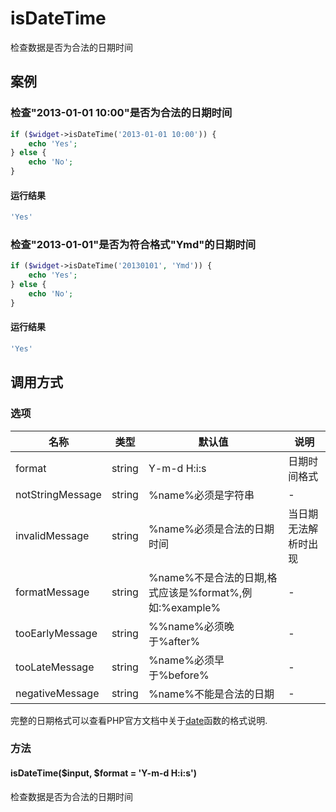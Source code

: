 isDateTime
==========

检查数据是否为合法的日期时间

案例
----

### 检查"2013-01-01 10:00"是否为合法的日期时间
```php
if ($widget->isDateTime('2013-01-01 10:00')) {
    echo 'Yes';
} else {
    echo 'No';
}
```

#### 运行结果
```php
'Yes'
```

### 检查"2013-01-01"是否为符合格式"Ymd"的日期时间
```php
if ($widget->isDateTime('20130101', 'Ymd')) {
    echo 'Yes';
} else {
    echo 'No';
}
```
#### 运行结果
```php
'Yes'
```

调用方式
--------

### 选项

| 名称              | 类型    | 默认值                                                 | 说明                 |
|-------------------|---------|--------------------------------------------------------|----------------------|
| format            | string  | Y-m-d H:i:s                                            | 日期时间格式         |
| notStringMessage  | string  | %name%必须是字符串                                     | -                    |   |
| invalidMessage    | string  | %name%必须是合法的日期时间                             | 当日期无法解析时出现 |
| formatMessage     | string  | %name%不是合法的日期,格式应该是%format%,例如:%example% | -                    |
| tooEarlyMessage   | string  | %%name%必须晚于%after%                                 | -                    |
| tooLateMessage    | string  | %name%必须早于%before%                                 | -                    |
| negativeMessage   | string  | %name%不能是合法的日期                                 | -                    |

完整的日期格式可以查看PHP官方文档中关于[date](http://php.net/manual/zh/function.date.php)函数的格式说明. 

### 方法

#### isDateTime($input, $format = 'Y-m-d H:i:s')
检查数据是否为合法的日期时间